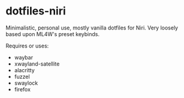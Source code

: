 # dotfiles-niri
Minimalistic, personal use, mostly vanilla dotfiles for Niri. Very loosely based upon ML4W's preset keybinds. 

Requires or uses:
- waybar
- xwayland-satellite
- alacritty
- fuzzel
- swaylock
- firefox

  
